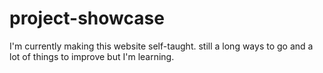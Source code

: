# project-showcase
I'm currently making this website self-taught. still a long ways to go and a lot of things to improve but I'm learning. 
